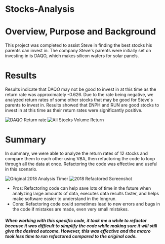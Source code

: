 # Stocks-Analysis
# Overview, Purpose and Background
  This project was completed to assist Steve in finding the best stocks his parents can invest in. The company Steve's parents were initially set on investing in is DAQO, which makes silicon wafers for solar panels. 
# Results
 Results indicate that DAQO may not be good to invest in at this time as the return rate was approximately -0.626. Due to the rate being negative, we analyzed return rates of some other stocks that may be good for Steve's parents to invest in. Results showed that ENPH and RUN are good stocks to invest in at this time as their return rates were significantly positive. 
 
 ![DAQO Return rate](https://user-images.githubusercontent.com/111723067/189042124-a1070d67-4223-4c2b-a78d-ed27d67f2d93.png)
  ![All Stocks Volume   Return](https://user-images.githubusercontent.com/111723067/189042113-f4383f23-59df-40fe-9e63-f4daa04d9ecb.png)

# Summary
  In summary, we were able to analyze the return rates of 12 stocks and compare them to each other using VBA, then refactoring the code to loop through all the data at once. Refactoring the code was effective and useful in this scenario.
  
![Original 2018 Analysis Timer](https://user-images.githubusercontent.com/111723067/189042268-e767f1a6-4b59-4212-ba7f-5f2d6fea84fa.png)
![2018 Refactored Screenshot](https://user-images.githubusercontent.com/111723067/189041811-ef30769b-8865-4b28-845d-663fcb74a14f.png)
   - Pros: Refactoring code can help save lots of time in the future when analyzing large amounts of data, executes data results faster, and helps make software easier to understand in the longrun.
   - Cons: Refactoring code could sometimes lead to new errors and bugs in the code if mistakes are made, even very small mistakes.
   ##### When working with this specific code, it took me a while to refactor because it was difficult to simplify the code while making sure it will still give the desired outcome. However, this was effective and the macro took less time to run refactored compared to the original code.
